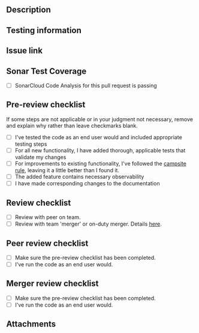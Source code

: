 ## Description
<!--- Describe your changes in detail -->
<!--- Why is this change required? What problem does it solve? -->

## Testing information
<!--- Please describe in detail how you tested your changes. -->
<!--- This section should be through enough that reviewers can replicate the testing. -->

## Issue link
<!-- Add a link to the issue -->

## Sonar Test Coverage
<!-- If your PR does not pass the SonarCloud Code Analysis, describe how that it is justified to not pass -->
- [ ] SonarCloud Code Analysis for this pull request is passing

## Pre-review checklist

If some steps are not applicable or in your judgment not necessary, remove and explain why rather than leave checkmarks blank.

- [ ] I've tested the code as an end user would and included appropriate testing steps 
- [ ] For all new functionality, I have added thorough, applicable tests that validate my changes
- [ ] For improvements to existing functionality, I've followed the [campsite rule](https://github.com/encodium/.github-private/blob/main/profile/pages/dev-standards.md#git), leaving it a little better than I found it. 
- [ ] The added feature contains necessary observability
- [ ] I have made corresponding changes to the documentation

## Review checklist
- [ ] Review with peer on team.
- [ ] Review with team 'merger' or on-duty merger. Details [here](https://github.com/encodium/.github-private/blob/main/profile/pages/dev-standards.md#git). 

## Peer review checklist

- [ ] Make sure the pre-review checklist has been completed.
- [ ] I've run the code as an end user would.

## Merger review checklist

- [ ] Make sure the pre-review checklist has been completed.
- [ ] I've run the code as an end user would.

## Attachments
<!-- This section is optional, but should be used to share items such as UI screenshots or test files, when applicable -->
